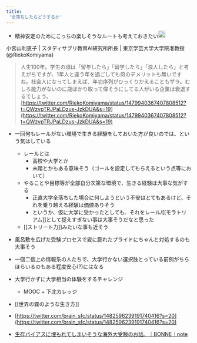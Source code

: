 ```yaml
---
title:
 '全落ちしたらどうするか'
---
```


- 精神安定のためにこっちの楽しそうなルートも考えておきたい<img src='https://scrapbox.io/api/pages/blu3mo-public/blu3mo/icon' alt='blu3mo.icon' height="19.5"/>


小宮山利恵子 | スタディサプリ教育AI研究所所長 | 東京学芸大学大学院准教授(@RiekoKomiyama)
> 人生100年。学生の頃は「留年したら」「留学したら」「浪人したら」と考えがちですが、1年人と違う年を過ごしても何のデメリットも無いですね。社会人になってしまえば、年功序列がひっくりかえることもザラ。むしろ能力がないのに歳ばかり取って偉そうにしてる人がいる企業は衰退するでしょう。
[https://twitter.com/RiekoKomiyama/status/1479940367407808512?t=QWzvpTRJPaLDzus-JzkDUA&s=19](https://twitter.com/RiekoKomiyama/status/1479940367407808512?t=QWzvpTRJPaLDzus-JzkDUA&s=19)

- 一回何もレールがない環境で生きる経験をしておいた方が良いのでは、という気はしている
    - レールとは
        - 高校や大学とか
        - 未踏とかもある意味そう（ゴールを設定してもらえるという点等において）
    - やることや目標等が全部自分次第な環境で、生きる経験は大事な気がする
        - 正直大学全落ちした場合に何しようという不安はとてもあるけど、それを乗り越える経験は価値ありそう
        - というか、仮に大学に受かったとしても、それをレール/[[モラトリアム]]として捉えすぎない事は大事そうだなと思った
    - [[ストリート力]]みたいな事も近そう

- 風呂敷を広げた受験プロセスで変に膨れたプライドにちゃんと対処するのも大事そう

- 一個二個上の情報系の人たちで、大学行かない選択肢とっている前例がちらほらいるのもある程度安心(?)にはなる

- 大学行かずに大学相当の体験をするチャレンジ
    - MOOC + 下北カレッジ

- [[世界の霧のような生き方]]

- [https://twitter.com/brain_sfc/status/1482596239191740416?s=20](https://twitter.com/brain_sfc/status/1482596239191740416?s=20)

- [生存バイアスに埋もれてしまいそうな海外大受験のお話。｜BONNE｜note](https://note.com/bonne0820/n/n86873da50348)
